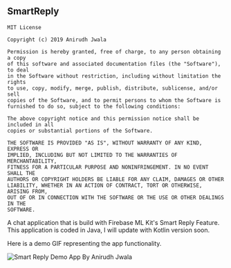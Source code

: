 ## SmartReply

```
MIT License

Copyright (c) 2019 Anirudh Jwala

Permission is hereby granted, free of charge, to any person obtaining a copy
of this software and associated documentation files (the "Software"), to deal
in the Software without restriction, including without limitation the rights
to use, copy, modify, merge, publish, distribute, sublicense, and/or sell
copies of the Software, and to permit persons to whom the Software is
furnished to do so, subject to the following conditions:

The above copyright notice and this permission notice shall be included in all
copies or substantial portions of the Software.

THE SOFTWARE IS PROVIDED "AS IS", WITHOUT WARRANTY OF ANY KIND, EXPRESS OR
IMPLIED, INCLUDING BUT NOT LIMITED TO THE WARRANTIES OF MERCHANTABILITY,
FITNESS FOR A PARTICULAR PURPOSE AND NONINFRINGEMENT. IN NO EVENT SHALL THE
AUTHORS OR COPYRIGHT HOLDERS BE LIABLE FOR ANY CLAIM, DAMAGES OR OTHER
LIABILITY, WHETHER IN AN ACTION OF CONTRACT, TORT OR OTHERWISE, ARISING FROM,
OUT OF OR IN CONNECTION WITH THE SOFTWARE OR THE USE OR OTHER DEALINGS IN THE
SOFTWARE.
```
A chat application that is build with Firebase ML Kit's Smart Reply Feature. This application is coded in Java, I will update with Kotlin version soon.

Here is a demo GIF representing the app functionality. 

![Smart Reply Demo App By Anirudh Jwala](https://media.giphy.com/media/jRkhneY9VCPJGbTeXk/giphy.gif)
